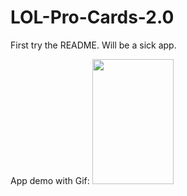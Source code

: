 # LOL-Pro-Cards-2.0
First try the README. Will be a sick app.

App demo with Gif:
<img src="https://github.com/SKTDeveloper99/LOL-Pro-Cards-2.0/blob/master/pictures/first_attempt.gif" width="130" height="200">